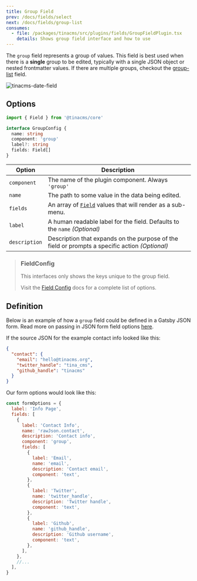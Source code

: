 ```yaml
---
title: Group Field
prev: /docs/fields/select
next: /docs/fields/group-list
consumes:
  - file: /packages/tinacms/src/plugins/fields/GroupFieldPlugin.tsx
    details: Shows group field interface and how to use
---
```


The `group` field represents a group of values. This field is best used when there is a **single** group to be edited, typically with a single JSON object or nested frontmatter values. If there are multiple groups, checkout the [group-list](/docs/fields/group-list) field.

![tinacms-date-field](/img/fields/group.gif)

## Options

```typescript
import { Field } from '@tinacms/core'

interface GroupConfig {
  name: string
  component: 'group'
  label?: string
  fields: Field[]
}
```

| Option        | Description                                                                                    |
| ------------- | ---------------------------------------------------------------------------------------------- |
| `component`   | The name of the plugin component. Always `'group'`                                             |
| `name`        | The path to some value in the data being edited.                                               |
| `fields`      | An array of [`Field`](/docs/fields) values that will render as a sub-menu.                     |
| `label`       | A human readable label for the field. Defaults to the `name` _(Optional)_                      |
| `description` | Description that expands on the purpose of the field or prompts a specific action _(Optional)_ |

> ### FieldConfig
>
> This interfaces only shows the keys unique to the group field.
>
> Visit the [Field Config](/docs/fields) docs for a complete list of options.

## Definition

Below is an example of how a `group` field could be defined in a Gatsby JSON form. Read more on passing in JSON form field options [here](/guides/gatsby/gatsby-json/customize-form).

If the source JSON for the example contact info looked like this:

```json
{
  "contact": {
    "email": "hello@tinacms.org",
    "twitter_handle": "tina_cms",
    "github_handle": "tinacms"
  }
}
```

Our form options would look like this:

```javascript
const formOptions = {
  label: 'Info Page',
  fields: [
    {
      label: 'Contact Info',
      name: 'rawJson.contact',
      description: 'Contact info',
      component: 'group',
      fields: [
        {
          label: 'Email',
          name: 'email',
          description: 'Contact email',
          component: 'text',
        },
        {
          label: 'Twitter',
          name: 'twitter_handle',
          description: 'Twitter handle',
          component: 'text',
        },
        {
          label: 'Github',
          name: 'github_handle',
          description: 'Github username',
          component: 'text',
        },
      ],
    },
    //...
  ],
}
```
